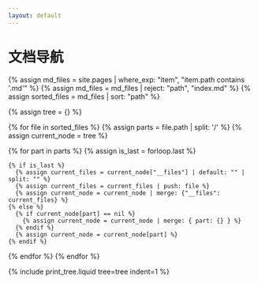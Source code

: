 ```yaml
---
layout: default
---
```

# 文档导航

{% assign md_files = site.pages | where_exp: "item", "item.path contains '.md'" %}
{% assign md_files = md_files | reject: "path", "index.md" %}
{% assign sorted_files = md_files | sort: "path" %}

{% assign tree = {} %}

{% for file in sorted_files %}
  {% assign parts = file.path | split: '/' %}
  {% assign current_node = tree %}

  {% for part in parts %}
    {% assign is_last = forloop.last %}

    {% if is_last %}
      {% assign current_files = current_node["__files"] | default: "" | split: "" %}
      {% assign current_files = current_files | push: file %}
      {% assign current_node = current_node | merge: {"__files": current_files} %}
    {% else %}
      {% if current_node[part] == nil %}
        {% assign current_node = current_node | merge: { part: {} } %}
      {% endif %}
      {% assign current_node = current_node[part] %}
    {% endif %}
  {% endfor %}
{% endfor %}

{% include print_tree.liquid tree=tree indent=1 %}


